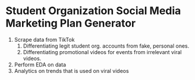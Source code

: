 # Student Organization Social Media Marketing Plan Generator 
1. Scrape data from TikTok
	1. Differentiating legit student org. accounts from fake, personal ones.
	2. Differentiating promotional videos for events from irrelevant viral videos.
2. Perform EDA on data
3. Analytics on trends that is used on viral videos
